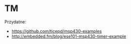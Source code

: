 # TM

Przydatne:
- https://github.com/ticepd/msp430-examples
- http://embedded.fm/blog/ese101-msp430-timer-example
